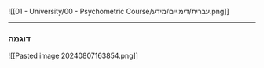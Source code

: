 ![[01 - University/00 - Psychometric Course/עברית/דימויים/מידע.png]]
***
### דוגמה
![[Pasted image 20240807163854.png]]
